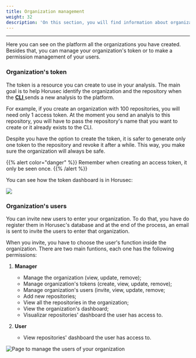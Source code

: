```yaml
---
title: Organization management
weight: 32
description: 'On this section, you will find information about organization management.'
---
```


---

Here you can see on the platform all the organizations you have created. Besides that, you can manage your organization's token or to make a permission management of your users. 

###  Organization's token 

The token is a resource you can create to use in your analysis. The main goal is to help Horusec identify the organization and the repository when the [**CLI** ](../../cli)sends a new analysis to the platform. 

For example, if you create an organization with 100 repositories, you will need only 1 access token. At the moment you send an analyis to this repository, you will have to pass the repository's name that you want to create or it already exists to the CLI. 

Despite you have the option to create the token, it is safer to generate only one token to the repository and revoke it after a while. This way, you make sure the organization will always be safe. 

{{% alert color="danger" %}}
Remember when creating an access token, it only be seen once.
{{% /alert %}}

You can see how the token dashboard is in Horusec: 

![](/docs-horus/tokenen_us.gif)

### Organization's users

You can invite new users to enter your organization. To do that, you have do register them in Horusec's database and at the end of the process, an email is sent to invite the users to enter that organization. 

When you invite, you have to choose the user's function inside the organization. There are two main funtions, each one has the following permissions:

1. **Manager**

   * Manage the organization \(view, update, remove\);
   * Manage organization's tokens \(create, view, update, remove\);
   * Manage organization's users \(invite, view, update, remove;
   * Add new repositories;
   * View all the repositories in the organization;
   * View the organization's dashboard;
   * Visualizar repositories' dashboard the user has access to.

2. **User**

   * View repositories' dashboard the user has access to. 

![Page to manage the users of your organization](/docs-horus/usuariodeorgaen_us.gif)
